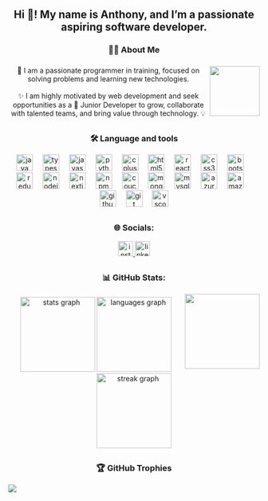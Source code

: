 <h2 align="center">Hi 👋! My name is Anthony, and I’m a passionate aspiring software developer.</h2>

###

<h3 align="center">👩‍💻  About Me</h3>

###

<img align="right" height="100" src="https://camo.githubusercontent.com/f34ebe2cf5c5138a4187ba600fc147a2b2735d24b55ce5cc764b219e3319d8bd/68747470733a2f2f6d656469612e74656e6f722e636f6d2f703957546570644333783841414141692f736b617465626f6172642d736b617465626f617264696e672e676966"  />

###

<p align="center">🚀 I am a passionate programmer in training, focused on solving problems and learning new technologies. <br><br>✨ I am highly motivated by web development and seek opportunities as a 💼 Junior Developer to grow, collaborate with talented teams, and bring value through technology. 💡</p>

###

## <h3 align="center">🛠 Language and tools</h3>

<div align="center">
  <img src="https://cdn.jsdelivr.net/gh/devicons/devicon/icons/java/java-original-wordmark.svg" height="33" alt="java logo"  />
  <img width="12" />
  <img src="https://cdn.jsdelivr.net/gh/devicons/devicon/icons/typescript/typescript-plain.svg" height="33" alt="typescript logo"  />
  <img width="12" />
  <img src="https://cdn.jsdelivr.net/gh/devicons/devicon/icons/javascript/javascript-original.svg" height="33" alt="javascript logo"  />
  <img width="12" />
  <img src="https://cdn.jsdelivr.net/gh/devicons/devicon/icons/python/python-original-wordmark.svg" height="33" alt="python logo"  />
  <img width="12" />
  <img src="https://cdn.jsdelivr.net/gh/devicons/devicon/icons/cplusplus/cplusplus-plain.svg" height="33" alt="cplusplus logo"  />
  <img width="12" />
  <img src="https://cdn.jsdelivr.net/gh/devicons/devicon/icons/html5/html5-original.svg" height="33" alt="html5 logo"  />
  <img width="12" />
  <img src="https://cdn.jsdelivr.net/gh/devicons/devicon/icons/react/react-original.svg" height="33" alt="react logo"  />
  <img width="12" />
  <img src="https://cdn.jsdelivr.net/gh/devicons/devicon/icons/css3/css3-original.svg" height="33" alt="css3 logo"  />
  <img width="12" />
  <img src="https://cdn.jsdelivr.net/gh/devicons/devicon/icons/bootstrap/bootstrap-original.svg" height="33" alt="bootstrap logo"  />
  <img width="12" />
  <img src="https://cdn.jsdelivr.net/gh/devicons/devicon/icons/redux/redux-original.svg" height="33" alt="redux logo"  />
  <img width="12" />
  <img src="https://cdn.jsdelivr.net/gh/devicons/devicon/icons/nodejs/nodejs-original-wordmark.svg" height="33" alt="nodejs logo"  />
  <img width="12" />
  <img src="https://cdn.jsdelivr.net/gh/devicons/devicon/icons/nextjs/nextjs-original.svg" height="33" alt="nextjs logo"  />
  <img width="12" />
  <img src="https://cdn.jsdelivr.net/gh/devicons/devicon/icons/npm/npm-original-wordmark.svg" height="33" alt="npm logo"  />
  <img width="12" />
  <img src="https://cdn.jsdelivr.net/gh/devicons/devicon/icons/couchdb/couchdb-original.svg" height="33" alt="couchdb logo"  />
  <img width="12" />
  <img src="https://cdn.jsdelivr.net/gh/devicons/devicon/icons/mongodb/mongodb-original.svg" height="33" alt="mongodb logo"  />
  <img width="12" />
  <img src="https://cdn.jsdelivr.net/gh/devicons/devicon/icons/mysql/mysql-original.svg" height="33" alt="mysql logo"  />
  <img width="12" />
  <img src="https://cdn.jsdelivr.net/gh/devicons/devicon/icons/azure/azure-original.svg" height="33" alt="azure logo"  />
  <img width="12" />
  <img src="https://cdn.jsdelivr.net/gh/devicons/devicon/icons/amazonwebservices/amazonwebservices-plain-wordmark.svg" height="33" alt="amazonwebservices logo"  />
  <img width="12" />
  <img src="https://cdn.jsdelivr.net/gh/devicons/devicon/icons/github/github-original-wordmark.svg" height="33" alt="github logo"  />
  <img width="12" />
  <img src="https://cdn.jsdelivr.net/gh/devicons/devicon/icons/git/git-original.svg" height="33" alt="git logo"  />
  <img width="12" />
  <img src="https://cdn.jsdelivr.net/gh/devicons/devicon/icons/vscode/vscode-original.svg" height="33" alt="vscode logo"  />
</div>

###

## <h3 align="center">🌐 Socials:</h3>

<div align="center">
  <a href="https://www.instagram.com/anthah_131/" target="_blank">
    <img src="https://img.shields.io/static/v1?message=Instagram&logo=instagram&label=anthah_131&color=E4405F&logoColor=white&labelColor=&style=for-the-badge" height="30" alt="instagram logo"  />
  </a>
  <a href="https://www.linkedin.com/in/anthonyah-webdev" target="_blank">
    <img src="https://img.shields.io/static/v1?message=LinkedIn&logo=linkedin&label=anthonyah-webdev&color=0077B5&logoColor=white&labelColor=&style=for-the-badge" height="30" alt="linkedin logo"  />
  </a>
</div>

###

## <h3 align="center">📊 GitHub Stats:</h3>

<img align="right" height="150" src="https://camo.githubusercontent.com/c74f7110e6ad8c757037e30ab26cc773a96b2b23d5cd37aac77169a5ca221011/68747470733a2f2f6d656469612e74656e6f722e636f6d2f4473366b5a2d5057467a7741414141692f6861727568692d686172652d686172652d79756b61692e676966"  />

###

<div align="center">
  <img src="https://github-readme-stats.vercel.app/api?username=Anthonyah131&hide_title=false&hide_rank=false&show_icons=true&include_all_commits=true&count_private=true&disable_animations=false&theme=react&locale=en&hide_border=true&order=1" height="150" alt="stats graph"  />
  <img src="https://github-readme-stats.vercel.app/api/top-langs?username=Anthonyah131&locale=en&hide_title=false&layout=compact&card_width=320&langs_count=6&theme=react&hide_border=true&order=2" height="150" alt="languages graph"  />
  <img src="https://streak-stats.demolab.com?user=Anthonyah131&locale=en&mode=daily&theme=react&hide_border=true&border_radius=5&order=3" height="150" alt="streak graph"  />
</div>

## <h3 align="center">🏆 GitHub Trophies</h3>

![](https://github-profile-trophy.vercel.app/?username=Anthonyah131&theme=onestar&no-frame=false&no-bg=true&margin-w=4)

###
